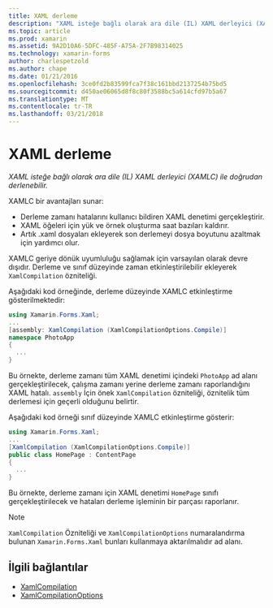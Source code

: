```yaml
---
title: XAML derleme
description: "XAML isteğe bağlı olarak ara dile (IL) XAML derleyici (XAMLC) ile doğrudan derlenebilir."
ms.topic: article
ms.prod: xamarin
ms.assetid: 9A2D10A6-5DFC-485F-A75A-2F7B98314025
ms.technology: xamarin-forms
author: charlespetzold
ms.author: chape
ms.date: 01/21/2016
ms.openlocfilehash: 3ce0fd2b83599fca7f38c161bbd2137254b75bd5
ms.sourcegitcommit: d450ae06065d8f8c80f3588bc5a614cfd97b5a67
ms.translationtype: MT
ms.contentlocale: tr-TR
ms.lasthandoff: 03/21/2018
---
```

# <a name="xaml-compilation"></a>XAML derleme

_XAML isteğe bağlı olarak ara dile (IL) XAML derleyici (XAMLC) ile doğrudan derlenebilir._

XAMLC bir avantajları sunar:

- Derleme zamanı hatalarını kullanıcı bildiren XAML denetimi gerçekleştirir.
- XAML öğeleri için yük ve örnek oluşturma saat bazıları kaldırır.
- Artık .xaml dosyaları ekleyerek son derlemeyi dosya boyutunu azaltmak için yardımcı olur.

XAMLC geriye dönük uyumluluğu sağlamak için varsayılan olarak devre dışıdır. Derleme ve sınıf düzeyinde zaman etkinleştirilebilir ekleyerek `XamlCompilation` özniteliği.

Aşağıdaki kod örneğinde, derleme düzeyinde XAMLC etkinleştirme gösterilmektedir:

```csharp
using Xamarin.Forms.Xaml;
...
[assembly: XamlCompilation (XamlCompilationOptions.Compile)]
namespace PhotoApp
{
  ...
}
```

Bu örnekte, derleme zamanı tüm XAML denetimi içindeki `PhotoApp` ad alanı gerçekleştirilecek, çalışma zamanı yerine derleme zamanı raporlandığını XAML hatalı.
`assembly` İçin önek `XamlCompilation` özniteliği, öznitelik tüm derlemesi için geçerli olduğunu belirtir.

Aşağıdaki kod örneği sınıf düzeyinde XAMLC etkinleştirme gösterir:

```csharp
using Xamarin.Forms.Xaml;
...
[XamlCompilation (XamlCompilationOptions.Compile)]
public class HomePage : ContentPage
{
  ...
}
```

Bu örnekte, derleme zamanı için XAML denetimi `HomePage` sınıfı gerçekleştirilecek ve hataları derleme işleminin bir parçası raporlanır.

> [!NOTE]
> `XamlCompilation` Özniteliği ve `XamlCompilationOptions` numaralandırma bulunan `Xamarin.Forms.Xaml` bunları kullanmaya aktarılmalıdır ad alanı.


## <a name="related-links"></a>İlgili bağlantılar

- [XamlCompilation](https://developer.xamarin.com/api/type/Xamarin.Forms.Xaml.XamlCompilationAttribute/)
- [XamlCompilationOptions](https://developer.xamarin.com/api/type/Xamarin.Forms.Xaml.XamlCompilationOptions/)
